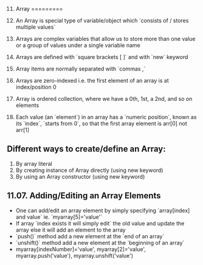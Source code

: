 11. Array
=========

1.  An Array is special type of variable/object which \`consists of / stores multiple values\`
2.  Arrays are complex variables that allow us to store more than one value or a group of values under a single variable name
3.  Arrays are defined with \`square brackets \[ \]\` and with \`new\` keyword
4.  Array items are normally separated with \`commas ,\`
5.  Arrays are zero-indexed i.e. the first element of an array is at index/position 0
6.  Array is ordered collection, where we have a 0th, 1st, a 2nd, and so on elements
7.  Each value (an \`element\`) in an array has a \`numeric position\`, known as its \`index\`, \`starts from 0\`, so that the first array element is arr\[0\] not arr\[1\]

Different ways to create/define an Array:
-----------------------------------------

1.  By array literal
2.  By creating instance of Array directly (using new keyword)
3.  By using an Array constructor (using new keyword)

11.07. Adding/Editing an Array Elements
---------------------------------------

-   One can add/edit an array element by simply specifying \`array\[index\] and value\` ie. \`myarray\[5\]='value'\`
-   If array \`index exists it will simply edit\` the old value and update the array else it will add an element to the array
-   \`push()\` method add a new element at the \`end of an array\`
-   \`unshift()\` method add a new element at the \`beginning of an array\`
-   myarray\[indexNumber\]='value', myarray\[2\]='value', myarray.push('value'), myarray.unshift('value')
